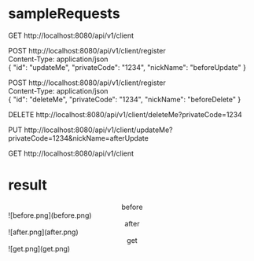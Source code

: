 # sampleRequests
GET http://localhost:8080/api/v1/client

POST http://localhost:8080/api/v1/client/register
<br>
Content-Type: application/json
<br>
{
"id": "updateMe",
"privateCode": "1234",
"nickName": "beforeUpdate"
}

POST http://localhost:8080/api/v1/client/register
<br>
Content-Type: application/json
<br>
{
"id": "deleteMe",
"privateCode": "1234",
"nickName": "beforeDelete"
}

DELETE http://localhost:8080/api/v1/client/deleteMe?privateCode=1234

PUT http://localhost:8080/api/v1/client/updateMe?privateCode=1234&nickName=afterUpdate

GET http://localhost:8080/api/v1/client

# result
<figcaption align = "center">before</figcaption>
![before.png](before.png)

<figcaption align = "center">after</figcaption>
![after.png](after.png)

<figcaption align = "center">get</figcaption>
![get.png](get.png)
